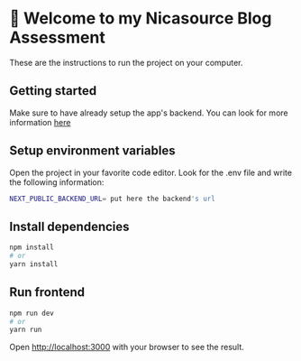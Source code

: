# 🚀 Welcome to my Nicasource Blog Assessment

These are the instructions to run the project on your computer.

## Getting started
Make sure to have already setup the app's backend.
You can look for more information <a href="https://github.com/celesmedina/nicasource-blog-backend"> here </a>

## Setup environment variables
Open the project in your favorite code editor.
Look for the .env file and write the following information:

```bash
NEXT_PUBLIC_BACKEND_URL= put here the backend's url
```


## Install dependencies

```bash
npm install
# or
yarn install
```

## Run frontend

```bash
npm run dev
# or
yarn run
```

Open [http://localhost:3000](http://localhost:3000) with your browser to see the result.


